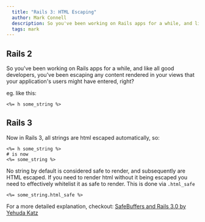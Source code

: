 ```yaml
---
  title: "Rails 3: HTML Escaping"
  author: Mark Connell
  description: So you've been working on Rails apps for a while, and like all good developers, you've been escaping any content rendered in your views that your application's users might have entered, right?
  tags: mark
---
```


## Rails 2
So you've been working on Rails apps for a while, and like all good developers, you've been escaping any content rendered in your views that your application's users might have entered, right?

eg. like this:

```erb
<%= h some_string %>
```

## Rails 3
Now in Rails 3, all strings are html escaped automatically, so:

```erb
<%= h some_string %>
# is now
<%= some_string %>
```

No string by default is considered safe to render, and subsequently are HTML escaped. If you need to render html without it being escaped you need to effectively whitelist it as safe to render. This is done via `.html_safe`

    <%= some_string.html_safe %>


For a more detailed explanation, checkout:
[SafeBuffers and Rails 3.0 by Yehuda Katz](http://yehudakatz.com/2010/02/01/safebuffers-and-rails-3-0/)
